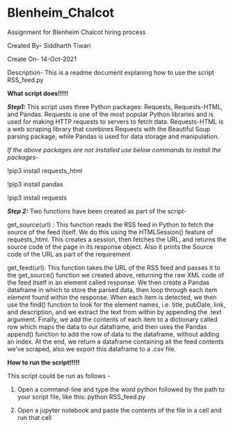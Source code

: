 # Blenheim_Chalcot
Assignment for Blenheim Chalcot hiring process

Created By- Siddharth Tiwari

Create On- 14-Oct-2021

Description- This is a readme document explaning how to use the script RSS_feed.py

**What script does!!!!!**

***Step1:***
This script uses three Python packages: Requests, Requests-HTML, and Pandas. Requests is one of the most popular Python libraries and is used for making HTTP requests to servers to fetch data. Requests-HTML is a web scraping library that combines Requests with the Beautiful Soup parsing package, while Pandas is used for data storage and manipulation.

*If the above packages are not installed use below commands to install the packages-*

!pip3 install requests_html

!pip3 install pandas

!pip3 install requests

***Step 2:***
Two functions have been created as part of the script-

get_source(url) : This function reads the RSS feed in Python to fetch the source of the feed itself. We do this using the HTMLSession() feature of requests_html. This creates a session, then fetches the URL, and returns the source code of the page in its response object. Also it prints the Source code of the URL as part of the requirement

get_feed(url): This function takes the URL of the RSS feed and passes it to the get_source() function we created above, returning the raw XML code of the feed itself in an element called response. We then create a Pandas dataframe in which to store the parsed data, then loop through each item element found within the response. When each item is detected, we then use the find() function to look for the element names, i.e. title, pubDate, link, and description, and we extract the text from within by appending the .text argument.
Finally, we add the contents of each item to a dictionary called row which maps the data to our dataframe, and then uses the Pandas append() function to add the row of data to the dataframe, without adding an index. At the end, we return a dataframe containing all the feed contents we’ve scraped, also we export this dataframe to a .csv file.


**How to run the script!!!!!**

This script could be run as follows -

1. Open a command-line and type the word python followed by the path to your script file, like this:
python RSS_feed.py

2. Open a jupyter notebook and paste the contents of the file in a cell and run that cell




